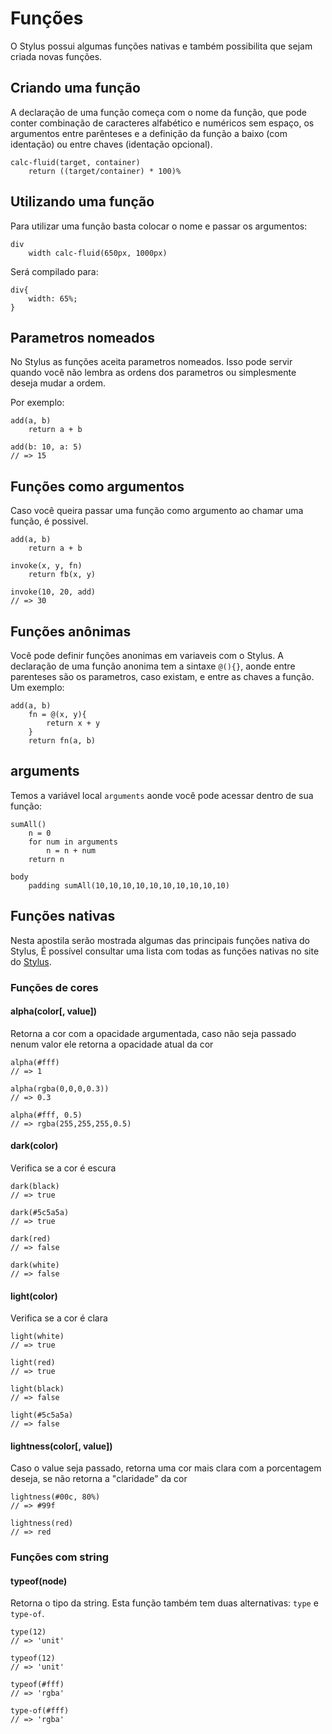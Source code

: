 # Funções

O Stylus possui algumas funções nativas e também possibilita que sejam criada novas funções.

## Criando uma função

A declaração de uma função começa com o nome da função, que pode conter combinação de caracteres alfabético e numéricos sem espaço, os argumentos entre parênteses e a definição da função a baixo (com identação) ou entre chaves (identação opcional).

```
calc-fluid(target, container)
	return ((target/container) * 100)%
```

## Utilizando uma função

Para utilizar uma função basta colocar o nome e passar os argumentos:

```
div
	width calc-fluid(650px, 1000px)
```

Será compilado para:

```
div{
	width: 65%;
}
```

## Parametros nomeados

No Stylus as funções aceita parametros nomeados. Isso pode servir quando você não lembra as ordens dos parametros ou simplesmente deseja mudar a ordem.

Por exemplo:
```
add(a, b)
	return a + b

add(b: 10, a: 5)
// => 15
```

## Funções como argumentos

Caso você queira passar uma função como argumento ao chamar uma função, é possivel. 

```
add(a, b)
	return a + b

invoke(x, y, fn)
	return fb(x, y)

invoke(10, 20, add)
// => 30
```

## Funções anônimas

Você pode definir funções anonimas em variaveis com o Stylus. A declaração de uma função anonima tem a sintaxe `@(){}`, aonde entre parenteses são os parametros, caso existam, e entre as chaves a função. Um exemplo:

```
add(a, b)
	fn = @(x, y){
		return x + y
	}
	return fn(a, b)
```

## arguments

Temos a variável local `arguments` aonde você pode acessar dentro de sua função:

```
sumAll()
	n = 0
	for num in arguments
		n = n + num
	return n

body
	padding sumAll(10,10,10,10,10,10,10,10,10,10)
```

## Funções nativas

Nesta apostila serão mostrada algumas das principais funções nativa do Stylus, É possível consultar uma lista com todas as funções nativas no site do [Stylus](http://stylus-lang.com/docs/bifs.html).

### Funções de cores

#### alpha(color[, value])

Retorna a cor com a opacidade argumentada, caso não seja passado nenum valor ele retorna a opacidade atual da cor

```
alpha(#fff)
// => 1

alpha(rgba(0,0,0,0.3))
// => 0.3

alpha(#fff, 0.5)
// => rgba(255,255,255,0.5)
```
#### dark(color)

Verifica se a cor é escura

```
dark(black)
// => true

dark(#5c5a5a)
// => true

dark(red)
// => false

dark(white)
// => false
```

#### light(color)

Verifica se a cor é clara

```
light(white)
// => true

light(red)
// => true

light(black)
// => false

light(#5c5a5a)
// => false

```

#### lightness(color[, value])

Caso o value seja passado, retorna uma cor mais clara com a porcentagem deseja, se não retorna a "claridade" da cor

```
lightness(#00c, 80%)
// => #99f

lightness(red)
// => red
```

### Funções com string

#### typeof(node)

Retorna o tipo da string. Esta função também tem duas alternativas: `type` e `type-of`.

```
type(12)
// => 'unit'

typeof(12)
// => 'unit'

typeof(#fff)
// => 'rgba'

type-of(#fff)
// => 'rgba'
```